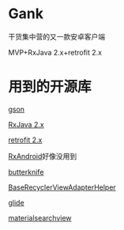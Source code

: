 # Gank
干货集中营的又一款安卓客户端

MVP+RxJava 2.x+retrofit 2.x
# 用到的开源库
[gson](https://github.com/google/gson)

[RxJava 2.x](https://github.com/ReactiveX/RxJava)

[retrofit 2.x](https://github.com/square/retrofit)

[RxAndroid](https://github.com/ReactiveX/RxAndroid)好像没用到

[butterknife](https://github.com/JakeWharton/butterknife)

[BaseRecyclerViewAdapterHelper](https://github.com/CymChad/BaseRecyclerViewAdapterHelper)

[glide](https://github.com/bumptech/glide)

[materialsearchview](https://github.com/MiguelCatalan/MaterialSearchView)

